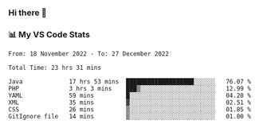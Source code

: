 ### Hi there 👋

### 📊 My VS Code Stats

<!--START_SECTION:waka-->

```text
From: 18 November 2022 - To: 27 December 2022

Total Time: 23 hrs 31 mins

Java             17 hrs 53 mins  ███████████████████░░░░░░   76.07 %
PHP              3 hrs 3 mins    ███▒░░░░░░░░░░░░░░░░░░░░░   12.99 %
YAML             59 mins         █░░░░░░░░░░░░░░░░░░░░░░░░   04.20 %
XML              35 mins         ▓░░░░░░░░░░░░░░░░░░░░░░░░   02.51 %
CSS              26 mins         ▒░░░░░░░░░░░░░░░░░░░░░░░░   01.85 %
GitIgnore file   14 mins         ▒░░░░░░░░░░░░░░░░░░░░░░░░   01.00 %
```

<!--END_SECTION:waka-->

<!--
**szoppracz07/szoppracz07** is a ✨ _special_ ✨ repository because its `README.md` (this file) appears on your GitHub profile.

Here are some ideas to get you started:

- 🔭 I’m currently working on ...
- 🌱 I’m currently learning ...
- 👯 I’m looking to collaborate on ...
- 🤔 I’m looking for help with ...
- 💬 Ask me about ...
- 📫 How to reach me: ...
- 😄 Pronouns: ...
- ⚡ Fun fact: ...
-->

